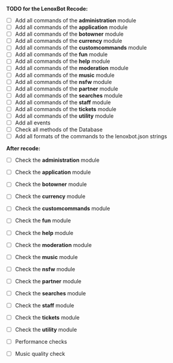 **TODO for the LenoxBot Recode:**
- [ ] Add all commands of the **administration** module
- [ ] Add all commands of the **application** module
- [ ] Add all commands of the **botowner** module
- [ ] Add all commands of the **currency** module
- [ ] Add all commands of the **customcommands** module
- [ ] Add all commands of the **fun** module
- [ ] Add all commands of the **help** module
- [ ] Add all commands of the **moderation** module
- [ ] Add all commands of the **music** module
- [ ] Add all commands of the **nsfw** module
- [ ] Add all commands of the **partner** module
- [ ] Add all commands of the **searches** module
- [ ] Add all commands of the **staff** module
- [ ] Add all commands of the **tickets** module
- [ ] Add all commands of the **utility** module
- [ ] Add all events
- [ ] Check all methods of the Database
- [ ] Add all formats of the commands to the lenoxbot.json strings

**After recode:**
- [ ] Check the **administration** module
- [ ] Check the **application** module
- [ ] Check the **botowner** module
- [ ] Check the **currency** module
- [ ] Check the **customcommands** module
- [ ] Check the **fun** module
- [ ] Check the **help** module
- [ ] Check the **moderation** module
- [ ] Check the **music** module
- [ ] Check the **nsfw** module
- [ ] Check the **partner** module
- [ ] Check the **searches** module
- [ ] Check the **staff** module
- [ ] Check the **tickets** module
- [ ] Check the **utility** module
- [ ] Performance checks
- [ ] Music quality check

